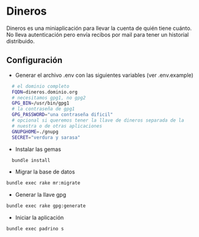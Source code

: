 Dineros
=======

Dineros es una miniaplicación para llevar la cuenta de quién tiene
cuánto.  No lleva autenticación pero envía recibos por mail para tener
un historial distribuido.


Configuración
-------------

* Generar el archivo .env con las siguientes variables (ver
  .env.example)

```bash
  # el dominio completo
  FQDN=dineros.dominio.org
  # necesitamos gpg1, no gpg2
  GPG_BIN=/usr/bin/gpg1
  # la contraseña de gpg1
  GPG_PASSWORD="una contraseña dificil"
  # opcional si queremos tener la llave de dineros separada de la
  # nuestra o de otras aplicaciones
  GNUPGHOME=./gnupg
  SECRET="verdura y sarasa"
```

* Instalar las gemas

```bash
  bundle install
```

* Migrar la base de datos

```bash
bundle exec rake mr:migrate
```

* Generar la llave gpg

```bash
bundle exec rake gpg:generate
```

* Iniciar la aplicación

```bash
bundle exec padrino s
```
